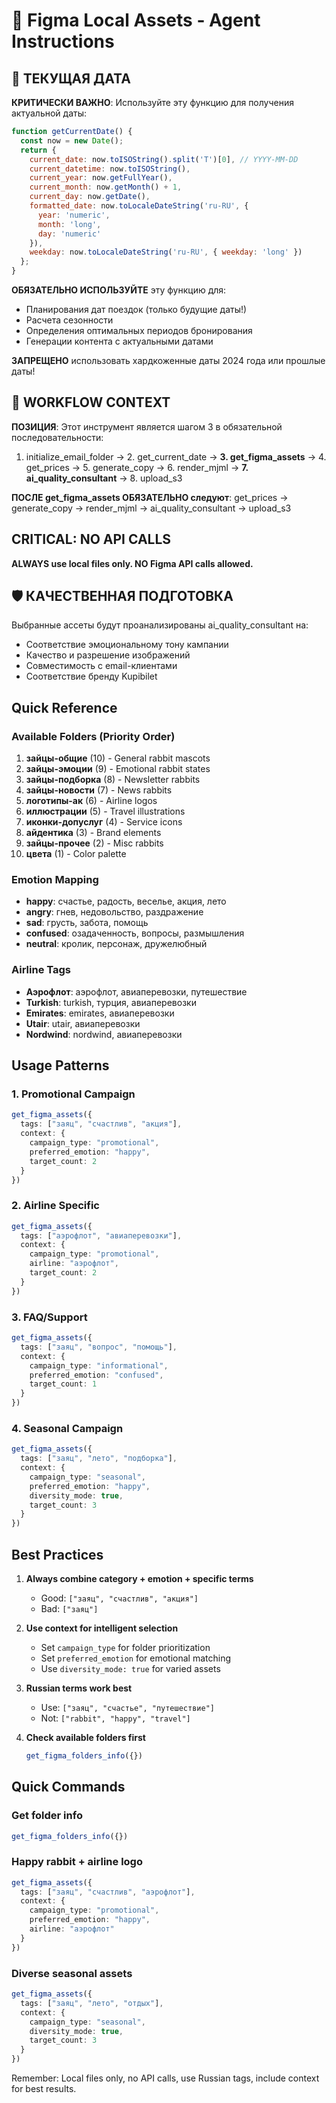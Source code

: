 # 🎯 Figma Local Assets - Agent Instructions

## 📅 ТЕКУЩАЯ ДАТА
**КРИТИЧЕСКИ ВАЖНО**: Используйте эту функцию для получения актуальной даты:

```javascript
function getCurrentDate() {
  const now = new Date();
  return {
    current_date: now.toISOString().split('T')[0], // YYYY-MM-DD
    current_datetime: now.toISOString(),
    current_year: now.getFullYear(),
    current_month: now.getMonth() + 1,
    current_day: now.getDate(),
    formatted_date: now.toLocaleDateString('ru-RU', {
      year: 'numeric',
      month: 'long', 
      day: 'numeric'
    }),
    weekday: now.toLocaleDateString('ru-RU', { weekday: 'long' })
  };
}
```

**ОБЯЗАТЕЛЬНО ИСПОЛЬЗУЙТЕ** эту функцию для:
- Планирования дат поездок (только будущие даты!)
- Расчета сезонности
- Определения оптимальных периодов бронирования
- Генерации контента с актуальными датами

**ЗАПРЕЩЕНО** использовать хардкоженные даты 2024 года или прошлые даты!

## 🎯 WORKFLOW CONTEXT
**ПОЗИЦИЯ**: Этот инструмент является шагом 3 в обязательной последовательности:
1. initialize_email_folder → 2. get_current_date → **3. get_figma_assets** → 4. get_prices → 5. generate_copy → 6. render_mjml → **7. ai_quality_consultant** → 8. upload_s3

**ПОСЛЕ get_figma_assets ОБЯЗАТЕЛЬНО следуют**: get_prices → generate_copy → render_mjml → ai_quality_consultant → upload_s3

## CRITICAL: NO API CALLS
**ALWAYS use local files only. NO Figma API calls allowed.**

## 🛡️ КАЧЕСТВЕННАЯ ПОДГОТОВКА
Выбранные ассеты будут проанализированы ai_quality_consultant на:
- Соответствие эмоциональному тону кампании
- Качество и разрешение изображений  
- Совместимость с email-клиентами
- Соответствие бренду Kupibilet

## Quick Reference

### Available Folders (Priority Order)
1. **зайцы-общие** (10) - General rabbit mascots
2. **зайцы-эмоции** (9) - Emotional rabbit states
3. **зайцы-подборка** (8) - Newsletter rabbits  
4. **зайцы-новости** (7) - News rabbits
5. **логотипы-ак** (6) - Airline logos
6. **иллюстрации** (5) - Travel illustrations
7. **иконки-допуслуг** (4) - Service icons
8. **айдентика** (3) - Brand elements
9. **зайцы-прочее** (2) - Misc rabbits
10. **цвета** (1) - Color palette

### Emotion Mapping
- **happy**: счастье, радость, веселье, акция, лето
- **angry**: гнев, недовольство, раздражение  
- **sad**: грусть, забота, помощь
- **confused**: озадаченность, вопросы, размышления
- **neutral**: кролик, персонаж, дружелюбный

### Airline Tags
- **Аэрофлот**: аэрофлот, авиаперевозки, путешествие
- **Turkish**: turkish, турция, авиаперевозки
- **Emirates**: emirates, авиаперевозки
- **Utair**: utair, авиаперевозки
- **Nordwind**: nordwind, авиаперевозки

## Usage Patterns

### 1. Promotional Campaign
```typescript
get_figma_assets({
  tags: ["заяц", "счастлив", "акция"],
  context: {
    campaign_type: "promotional",
    preferred_emotion: "happy",
    target_count: 2
  }
})
```

### 2. Airline Specific
```typescript
get_figma_assets({
  tags: ["аэрофлот", "авиаперевозки"],
  context: {
    campaign_type: "promotional", 
    airline: "аэрофлот",
    target_count: 2
  }
})
```

### 3. FAQ/Support
```typescript
get_figma_assets({
  tags: ["заяц", "вопрос", "помощь"],
  context: {
    campaign_type: "informational",
    preferred_emotion: "confused",
    target_count: 1
  }
})
```

### 4. Seasonal Campaign
```typescript
get_figma_assets({
  tags: ["заяц", "лето", "подборка"],
  context: {
    campaign_type: "seasonal",
    preferred_emotion: "happy",
    diversity_mode: true,
    target_count: 3
  }
})
```

## Best Practices

1. **Always combine category + emotion + specific terms**
   - Good: `["заяц", "счастлив", "акция"]`
   - Bad: `["заяц"]`

2. **Use context for intelligent selection**
   - Set `campaign_type` for folder prioritization
   - Set `preferred_emotion` for emotional matching
   - Use `diversity_mode: true` for varied assets

3. **Russian terms work best**
   - Use: `["заяц", "счастье", "путешествие"]`
   - Not: `["rabbit", "happy", "travel"]`

4. **Check available folders first**
   ```typescript
   get_figma_folders_info({})
   ```

## Quick Commands

### Get folder info
```typescript
get_figma_folders_info({})
```

### Happy rabbit + airline logo
```typescript
get_figma_assets({
  tags: ["заяц", "счастлив", "аэрофлот"],
  context: {
    campaign_type: "promotional",
    preferred_emotion: "happy",
    airline: "аэрофлот"
  }
})
```

### Diverse seasonal assets
```typescript
get_figma_assets({
  tags: ["заяц", "лето", "отдых"],
  context: {
    campaign_type: "seasonal",
    diversity_mode: true,
    target_count: 3
  }
})
```

Remember: Local files only, no API calls, use Russian tags, include context for best results. 